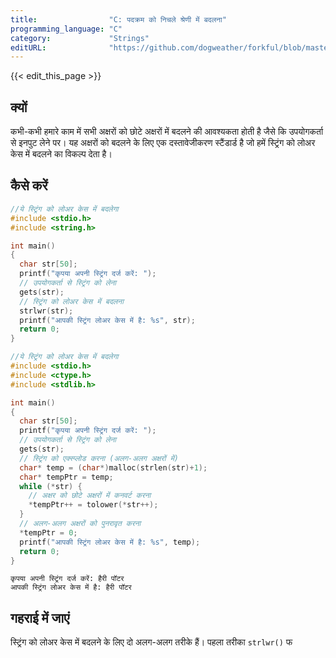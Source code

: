 ```yaml
---
title:                "C: पदक्रम को निचले श्रेणी में बदलना"
programming_language: "C"
category:             "Strings"
editURL:              "https://github.com/dogweather/forkful/blob/master/content/hi/c/converting-a-string-to-lower-case.md"
---
```


{{< edit_this_page >}}

## क्यों
कभी-कभी हमारे काम में सभी अक्षरों को छोटे अक्षरों में बदलने की आवश्यकता होती है जैसे कि उपयोगकर्ता से इनपुट लेने पर। यह अक्षरों को बदलने के लिए एक दस्तावेजीकरण स्टैंडार्ड है जो हमें स्ट्रिंग को लोअर केस में बदलने का विकल्प देता है।

## कैसे करें
```C
//ये स्ट्रिंग को लोअर केस में बदलेगा
#include <stdio.h>
#include <string.h>

int main()
{
  char str[50];
  printf("कृपया अपनी स्ट्रिंग दर्ज करें: ");
  // उपयोगकर्ता से स्ट्रिंग को लेना
  gets(str);
  // स्ट्रिंग को लोअर केस में बदलना
  strlwr(str);
  printf("आपकी स्ट्रिंग लोअर केस में है: %s", str);
  return 0;
}
```

```C
//ये स्ट्रिंग को लोअर केस में बदलेगा
#include <stdio.h>
#include <ctype.h>
#include <stdlib.h>

int main()
{
  char str[50];
  printf("कृपया अपनी स्ट्रिंग दर्ज करें: ");
  // उपयोगकर्ता से स्ट्रिंग को लेना
  gets(str);
  // स्ट्रिंग को एक्स्प्लोड करना (अलग-अलग अक्षरों में)
  char* temp = (char*)malloc(strlen(str)+1);
  char* tempPtr = temp;
  while (*str) {
    // अक्षर को छोटे अक्षरों में कनवर्ट करना
    *tempPtr++ = tolower(*str++);
  }
  // अलग-अलग अक्षरों को पुनरावृत करना
  *tempPtr = 0;
  printf("आपकी स्ट्रिंग लोअर केस में है: %s", temp);
  return 0;
}
```

```
कृपया अपनी स्ट्रिंग दर्ज करें: हैरी पॉटर
आपकी स्ट्रिंग लोअर केस में है: हैरी पॉटर
```

## गहराई में जाएं
स्ट्रिंग को लोअर केस में बदलने के लिए दो अलग-अलग तरीके हैं। पहला तरीका `strlwr()` फ